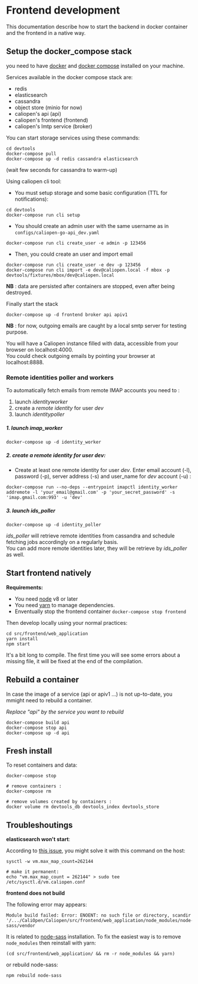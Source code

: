 # Frontend development

This documentation describe how to start the backend in docker container and the frontend in a native way.

## Setup the docker_compose stack

you need to have [docker](https://docs.docker.com/engine/installation/) and [docker compose](https://docs.docker.com/compose/) installed on your machine.

Services available in the docker compose stack are:

- redis
- elasticsearch
- cassandra
- object store (minio for now)
- caliopen's api (api)
- caliopen's frontend (frontend)
- caliopen's lmtp service (broker)

You can start storage services using these commands:

```
cd devtools
docker-compose pull
docker-compose up -d redis cassandra elasticsearch
```
(wait few seconds for cassandra to warm-up)

Using caliopen cli tool:
* You must setup storage and some basic configuration (TTL for notifications):
```
cd devtools
docker-compose run cli setup
```

* You should create an admin user with the same username as in `configs/caliopen-go-api_dev.yaml`
```
docker-compose run cli create_user -e admin -p 123456
```

* Then, you could create an user and import email
```
docker-compose run cli create_user -e dev -p 123456
docker-compose run cli import -e dev@caliopen.local -f mbox -p devtools/fixtures/mbox/dev@caliopen.local
```

**NB** : data are persisted after containers are stopped, even after being destroyed.

Finally start the stack

```
docker-compose up -d frontend broker api apiv1
```

**NB** : for now, outgoing emails are caught by a local smtp server for testing purpose.

You will have a Caliopen instance filled with data, accessible from your browser on localhost:4000.  
You could check outgoing emails by pointing your browser at localhost:8888.  

### Remote identities poller and workers
To automatically fetch emails from remote IMAP accounts you need to :
1. launch _identityworker_
2. create a _remote identity_ for user _dev_
3. launch _identitypoller_

##### 1. launch _imap_worker_

`docker-compose up -d identity_worker`

##### 2. create a _remote identity_ for user _dev_:

- Create at least one remote identity for user _dev_. Enter email account (-l), password (-p), server address (-s) and user_name for _dev_ account (-u) :  

`docker-compose run --no-deps --entrypoint imapctl identity_worker addremote -l 'your_email@gmail.com' -p 'your_secret_password' -s 'imap.gmail.com:993' -u 'dev'`  

##### 3. launch _ids_poller_

`docker-compose up -d identity_poller`

_ids_poller_ will retrieve remote identities from cassandra and schedule fetching jobs accordingly on a regularly basis.  
You can add more remote identities later, they will be retrieve by _ids_poller_ as well.

## Start frontend natively

**Requirements:**

* You need [node](https://nodejs.org/en/) v8 or later
* You need [yarn](https://yarnpkg.com/en/docs/install) to manage dependencies.
* Enventually stop the frontend container `docker-compose stop frontend`

Then develop locally using your normal practices:

```
cd src/frontend/web_application
yarn install
npm start
```

It's a bit long to compile.
The first time you will see some errors about a missing file, it will be fixed at the end of the compilation.

## Rebuild a container

In case the image of a service (api or apiv1 ...) is not up-to-date, you mmight need to rebuild a container.

_Replace "api" by the service you want to rebuild_

```
docker-compose build api
docker-compose stop api
docker-compose up -d api
```

## Fresh install

To reset containers and data:

```
docker-compose stop

# remove containers :
docker-compose rm

# remove volumes created by containers :
docker volume rm devtools_db devtools_index devtools_store
```

## Troubleshoutings

**elasticsearch won't start**:

According to [this issue](https://github.com/docker-library/elasticsearch/issues/111), you might solve it with this command on the host:

```
sysctl -w vm.max_map_count=262144

# make it permanent:
echo "vm.max_map_count = 262144" > sudo tee /etc/sysctl.d/vm.caliopen.conf
```

**frontend does not build**

The following error may appears:

```
Module build failed: Error: ENOENT: no such file or directory, scandir '/.../CaliOpen/Caliopen/src/frontend/web_application/node_modules/node-sass/vendor
```

It is related to [node-sass](https://github.com/sass/node-sass/issues/1579#issuecomment-227661284)
installation. To fix the easiest way is to remove `node_modules` then reinstall with yarn:

```
(cd src/frontend/web_application/ && rm -r node_modules && yarn)
```

or rebuild node-sass:

```
npm rebuild node-sass
```
